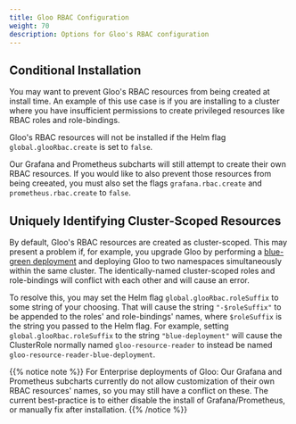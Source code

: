 ```yaml
---
title: Gloo RBAC Configuration
weight: 70
description: Options for Gloo's RBAC configuration
---
```


## Conditional Installation

You may want to prevent Gloo's RBAC resources from being created at install time. An example of this use
case is if you are installing to a cluster where you have insufficient permissions to create privileged
resources like RBAC roles and role-bindings.

Gloo's RBAC resources will not be installed if the Helm flag `global.glooRbac.create` is set to `false`.

Our Grafana and Prometheus subcharts will still attempt to create their own RBAC resources. If you would
like to also prevent those resources from being creeated, you must also set the flags `grafana.rbac.create`
and `prometheus.rbac.create` to `false`.

## Uniquely Identifying Cluster-Scoped Resources

By default, Gloo's RBAC resources are created as cluster-scoped. This may present a problem if, for example,
you upgrade Gloo by performing a 
[blue-green deployment](https://blog.christianposta.com/deploy/blue-green-deployments-a-b-testing-and-canary-releases/)
and deploying Gloo to two namespaces simultaneously within the same cluster. The identically-named 
cluster-scoped roles and role-bindings will conflict with each other and will cause an error.

To resolve this, you may set the Helm flag `global.glooRbac.roleSuffix` to some string of your choosing.
That will cause the string `"-$roleSuffix"` to be appended to the roles' and role-bindings' names, where
`$roleSuffix` is the string you passed to the Helm flag. For example, setting `global.glooRbac.roleSuffix`
to the string `"blue-deployment"` will cause the ClusterRole normally named `gloo-resource-reader` to
instead be named `gloo-resource-reader-blue-deployment`.

{{% notice note %}}
For Enterprise deployments of Gloo: Our Grafana and Prometheus subcharts currently do not allow customization 
of their own RBAC resources' names, so you may still have a conflict on these. The current best-practice is
to either disable the install of Grafana/Prometheus, or manually fix after installation.
{{% /notice %}}
